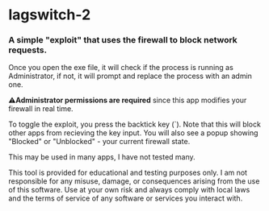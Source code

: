 # lagswitch-2
### A simple "exploit" that uses the firewall to block network requests.

Once you open the exe file, it will check if the process is running as Administrator, if not, it will prompt and replace the process with an admin one.

⚠️**Administrator permissions are required** since this app modifies your firewall in real time.

To toggle the exploit, you press the backtick key (`). Note that this will block other apps from recieving the key input.
You will also see a popup showing "Blocked" or "Unblocked" - your current firewall state.

This may be used in many apps, I have not tested many.

This tool is provided for educational and testing purposes only.
I am not responsible for any misuse, damage, or consequences arising from the use of this software.
Use at your own risk and always comply with local laws and the terms of service of any software or services you interact with.
